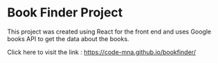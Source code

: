 # Book Finder Project

This project was created using React for the front end and uses Google books API to get the data about the books.

Click here to visit the link : https://code-mna.github.io/bookfinder/
